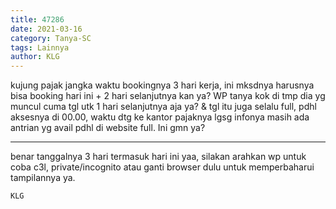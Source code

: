 ```yaml
---
title: 47286
date: 2021-03-16
category: Tanya-SC
tags: Lainnya
author: KLG
---
```


kujung pajak jangka waktu bookingnya 3 hari kerja, ini mksdnya harusnya bisa booking hari ini + 2 hari selanjutnya kan ya? WP tanya kok di tmp dia yg muncul cuma tgl utk 1 hari selanjutnya aja ya? & tgl itu juga selalu full, pdhl aksesnya di 00.00, waktu dtg ke kantor pajaknya lgsg infonya masih ada antrian yg avail pdhl di website full. Ini gmn ya?

---

benar tanggalnya 3 hari termasuk hari ini yaa, silakan arahkan wp untuk coba c3l, private/incognito atau ganti browser dulu untuk memperbaharui tampilannya ya.

`KLG`
